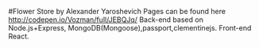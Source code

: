 #Flower Store by Alexander Yaroshevich
Pages can be found here http://codepen.io/Vozman/full/JEBQJq/
Back-end based on Node.js+Express, MongoDB(Mongoose),passport,clementinejs.
Front-end React.
